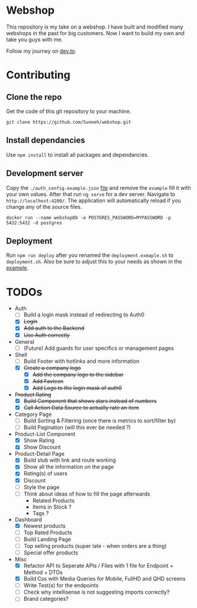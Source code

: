 # Webshop

This repository is my take on a webshop. I have built and modified many webshops in the past for big customers. Now I want to build my own and take you guys with me.

Follow my journey on [dev.to](https://dev.to/suneeh).

# Contributing

## Clone the repo

Get the code of this git repository to your machine.

`git clone https://github.com/Suneeh/webshop.git`

## Install dependancies

Use `npm install` to install all packages and dependancies.

## Development server

Copy the `./auth_config.example.json` [file](https://github.com/Suneeh/webshop/blob/main/frontend/auth_config.example.json) and remove the `example` fill it with your own values. After that run `ng serve` for a dev server. Navigate to `http://localhost:4200/`. The application will automatically reload if you change any of the source files.

`docker run --name webshopDb -e POSTGRES_PASSWORD=MYPASSWORD -p 5432:5432 -d postgres`

## Deployment

Run `npm run deploy` after you renamed the `deployment.exmaple.sh` to `deployment.sh`. Also be sure to adjust this to your needs as shown in the [example](https://github.com/Suneeh/webshop/blob/main/deploy.example.sh).

# TODOs

- Auth
  - [ ] Build a login mask instead of redirecting to Auth0
  - [x] ~~Login~~
  - [x] ~~Add auth to the Backend~~
  - [x] ~~Use Auth correctly~~
- General
  - [ ] (Future) Add guards for user specifics or management pages
- Shell
  - [ ] Build Footer with hotlinks and more information
  - [x] ~~Create a company logo~~
    - [x] ~~Add the company logo to the sidebar~~
    - [x] ~~Add FavIcon~~
    - [x] ~~Add Logo to the login mask of auth0~~
- ~~Product Rating~~
  - [x] ~~Build Component that shows stars instead of numbers~~
  - [x] ~~Call Action Data Source to actually rate an item~~
- Category Page
  - [ ] Build Sorting & Filtering (once there is metrics to sort/filter by)
  - [ ] Build Pagination (will this ever be needed ?)
- Product-List Component
  - [x] Show Rating
  - [x] Show Discount
- Product-Detail Page
  - [x] Build stub with link and route working
  - [x] Show all the information on the page
  - [x] Rating(s) of users
  - [x] Discount
  - [ ] Style the page
  - [ ] Think about ideas of how to fill the page afterwards
    - Related Products
    - Items in Stock ?
    - Tags ?
- Dashboard
  - [x] Newest products
  - [ ] Top Rated Products
  - [ ] Build Landing Page
  - [ ] Top selling products (super late - when orders are a thing)
  - [ ] Special offer products
- Misc
  - [x] Refactor API to Seperate APIs / Files with 1 file for Endpoint + Method + DTOs
  - [x] Build Css with Media Queries for Mobile, FullHD and QHD screens
  - [ ] Write Test(s) for the endpoints
  - [ ] Check why intellisense is not suggesting imports correctly?
  - [ ] Brand categories?
